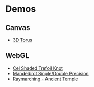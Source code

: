 # Demos

## Canvas

* [3D Torus](https://github.com/federkem/Demos/Canvas/Demo%20-%20Canvas%20-%203D%20Torus.html)

## WebGL

* [Cel Shaded Trefoil Knot](https://github.com/federkem/Demos/WebGL/Demo%20-%20WebGL%20-%20Cel%20Shaded%20Trefoil%20Knot.html)
* [Mandelbrot Single/Double Precision](https://github.com/federkem/Demos/WebGL/Demo%20-%20WebGL%20-%20Mandelbrot%20Single-Double%20Precision.html)
* [Raymarching - Ancient Temple](https://github.com/federkem/Demos/WebGL/Demo%20-%20WebGL%20-%20Raymarching%20-%20Ancient%20Temple.html)
